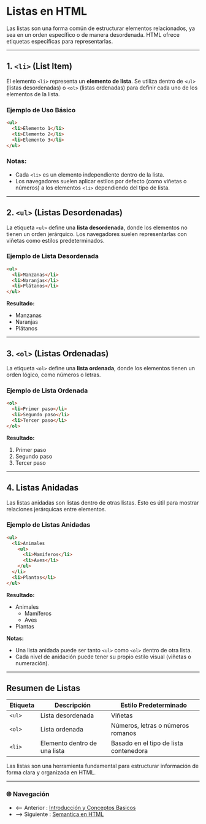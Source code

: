 # Listas en HTML

Las listas son una forma común de estructurar elementos relacionados, ya sea en un orden específico o de manera desordenada. HTML ofrece etiquetas específicas para representarlas.

---

## **1. `<li>` (List Item)**

El elemento `<li>` representa un **elemento de lista**. Se utiliza dentro de `<ul>` (listas desordenadas) o `<ol>` (listas ordenadas) para definir cada uno de los elementos de la lista.

### **Ejemplo de Uso Básico**
```html
<ul>
  <li>Elemento 1</li>
  <li>Elemento 2</li>
  <li>Elemento 3</li>
</ul>
```

### **Notas:**
- Cada `<li>` es un elemento independiente dentro de la lista.
- Los navegadores suelen aplicar estilos por defecto (como viñetas o números) a los elementos `<li>` dependiendo del tipo de lista.

---

## **2. `<ul>` (Listas Desordenadas)**

La etiqueta `<ul>` define una **lista desordenada**, donde los elementos no tienen un orden jerárquico. Los navegadores suelen representarlas con viñetas como estilos predeterminados.

### **Ejemplo de Lista Desordenada**
```html
<ul>
  <li>Manzanas</li>
  <li>Naranjas</li>
  <li>Plátanos</li>
</ul>
```

**Resultado:**
- Manzanas
- Naranjas
- Plátanos

---

## **3. `<ol>` (Listas Ordenadas)**

La etiqueta `<ol>` define una **lista ordenada**, donde los elementos tienen un orden lógico, como números o letras.

### **Ejemplo de Lista Ordenada**
```html
<ol>
  <li>Primer paso</li>
  <li>Segundo paso</li>
  <li>Tercer paso</li>
</ol>
```

**Resultado:**
1. Primer paso
2. Segundo paso
3. Tercer paso

---

## **4. Listas Anidadas**

Las listas anidadas son listas dentro de otras listas. Esto es útil para mostrar relaciones jerárquicas entre elementos.

### **Ejemplo de Listas Anidadas**
```html
<ul>
  <li>Animales
    <ul>
      <li>Mamíferos</li>
      <li>Aves</li>
    </ul>
  </li>
  <li>Plantas</li>
</ul>
```

**Resultado:**
- Animales
  - Mamíferos
  - Aves
- Plantas

**Notas:**
- Una lista anidada puede ser tanto `<ul>` como `<ol>` dentro de otra lista.
- Cada nivel de anidación puede tener su propio estilo visual (viñetas o numeración).

---

## **Resumen de Listas**

| Etiqueta  | Descripción                                 | Estilo Predeterminado                  |
|-----------|---------------------------------------------|-----------------------------------------|
| `<ul>`    | Lista desordenada                          | Viñetas                                 |
| `<ol>`    | Lista ordenada                             | Números, letras o números romanos       |
| `<li>`    | Elemento dentro de una lista               | Basado en el tipo de lista contenedora  |

Las listas son una herramienta fundamental para estructurar información de forma clara y organizada en HTML.

---

### 🌐 Navegación

- <-- Anterior : [Introducción y Conceptos Basicos](Introducción%20y%20Conceptos%20Basicos.md)
- --> Siguiente : [Semantica en HTML](Semantica%20en%20HTML.md)
